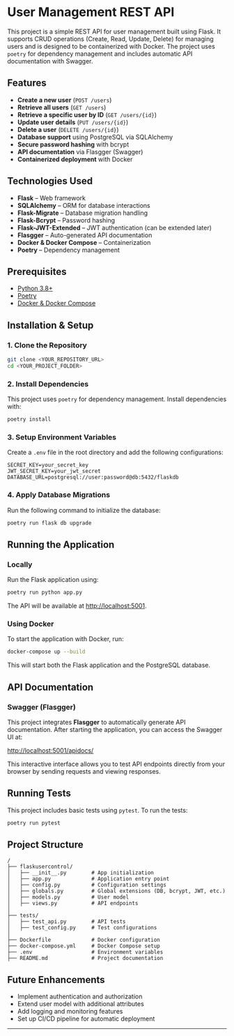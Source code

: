 # User Management REST API

This project is a simple REST API for user management built using Flask. It supports CRUD operations (Create, Read, Update, Delete) for managing users and is designed to be containerized with Docker. The project uses `poetry` for dependency management and includes automatic API documentation with Swagger.

## Features

- **Create a new user** (`POST /users`)
- **Retrieve all users** (`GET /users`)
- **Retrieve a specific user by ID** (`GET /users/{id}`)
- **Update user details** (`PUT /users/{id}`)
- **Delete a user** (`DELETE /users/{id}`)
- **Database support** using PostgreSQL via SQLAlchemy
- **Secure password hashing** with bcrypt
- **API documentation** via Flasgger (Swagger)
- **Containerized deployment** with Docker

## Technologies Used

- **Flask** – Web framework
- **SQLAlchemy** – ORM for database interactions
- **Flask-Migrate** – Database migration handling
- **Flask-Bcrypt** – Password hashing
- **Flask-JWT-Extended** – JWT authentication (can be extended later)
- **Flasgger** – Auto-generated API documentation
- **Docker & Docker Compose** – Containerization
- **Poetry** – Dependency management

## Prerequisites

- [Python 3.8+](https://www.python.org/downloads/)
- [Poetry](https://python-poetry.org/docs/)
- [Docker & Docker Compose](https://www.docker.com/)

## Installation & Setup

### 1. Clone the Repository

```bash
git clone <YOUR_REPOSITORY_URL>
cd <YOUR_PROJECT_FOLDER>
```

### 2. Install Dependencies

This project uses `poetry` for dependency management. Install dependencies with:

```bash
poetry install
```

### 3. Setup Environment Variables

Create a `.env` file in the root directory and add the following configurations:

```env
SECRET_KEY=your_secret_key
JWT_SECRET_KEY=your_jwt_secret
DATABASE_URL=postgresql://user:password@db:5432/flaskdb
```

### 4. Apply Database Migrations

Run the following command to initialize the database:

```bash
poetry run flask db upgrade
```

## Running the Application

### Locally

Run the Flask application using:

```bash
poetry run python app.py
```

The API will be available at [http://localhost:5001](http://localhost:5001).

### Using Docker

To start the application with Docker, run:

```bash
docker-compose up --build
```

This will start both the Flask application and the PostgreSQL database.

## API Documentation

### Swagger (Flasgger)

This project integrates **Flasgger** to automatically generate API documentation. After starting the application, you can access the Swagger UI at:

[http://localhost:5001/apidocs/](http://localhost:5001/apidocs/)

This interactive interface allows you to test API endpoints directly from your browser by sending requests and viewing responses.

## Running Tests

This project includes basic tests using `pytest`. To run the tests:

```bash
poetry run pytest
```

## Project Structure

```
/
├── flaskusercontrol/
│   ├── __init__.py        # App initialization
│   ├── app.py             # Application entry point
│   ├── config.py          # Configuration settings
│   ├── globals.py         # Global extensions (DB, bcrypt, JWT, etc.)
│   ├── models.py          # User model
│   ├── views.py           # API endpoints
│
├── tests/
│   ├── test_api.py        # API tests
│   ├── test_config.py     # Test configurations
│
├── Dockerfile             # Docker configuration
├── docker-compose.yml     # Docker Compose setup
├── .env                   # Environment variables
├── README.md              # Project documentation
```

## Future Enhancements

- Implement authentication and authorization
- Extend user model with additional attributes
- Add logging and monitoring features
- Set up CI/CD pipeline for automatic deployment

---
